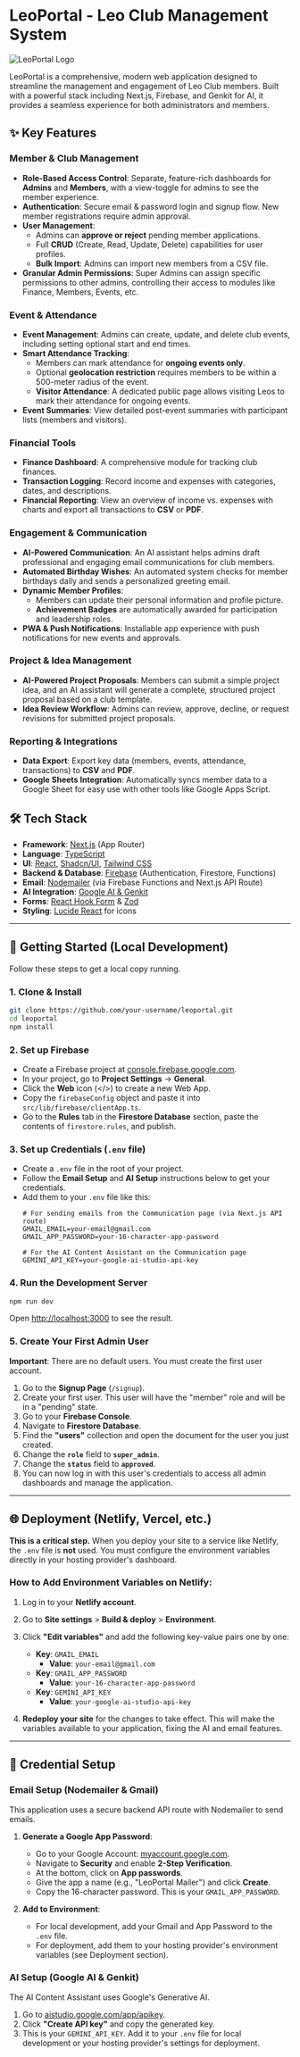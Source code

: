 # LeoPortal - Leo Club Management System

![LeoPortal Logo](https://i.imgur.com/aRktweQ.png)

LeoPortal is a comprehensive, modern web application designed to streamline the management and engagement of Leo Club members. Built with a powerful stack including Next.js, Firebase, and Genkit for AI, it provides a seamless experience for both administrators and members.

## ✨ Key Features

### Member & Club Management
- **Role-Based Access Control**: Separate, feature-rich dashboards for **Admins** and **Members**, with a view-toggle for admins to see the member experience.
- **Authentication**: Secure email & password login and signup flow. New member registrations require admin approval.
- **User Management**:
    - Admins can **approve or reject** pending member applications.
    - Full **CRUD** (Create, Read, Update, Delete) capabilities for user profiles.
    - **Bulk Import**: Admins can import new members from a CSV file.
- **Granular Admin Permissions**: Super Admins can assign specific permissions to other admins, controlling their access to modules like Finance, Members, Events, etc.

### Event & Attendance
- **Event Management**: Admins can create, update, and delete club events, including setting optional start and end times.
- **Smart Attendance Tracking**:
    - Members can mark attendance for **ongoing events only**.
    - Optional **geolocation restriction** requires members to be within a 500-meter radius of the event.
    - **Visitor Attendance**: A dedicated public page allows visiting Leos to mark their attendance for ongoing events.
- **Event Summaries**: View detailed post-event summaries with participant lists (members and visitors).

### Financial Tools
- **Finance Dashboard**: A comprehensive module for tracking club finances.
- **Transaction Logging**: Record income and expenses with categories, dates, and descriptions.
- **Financial Reporting**: View an overview of income vs. expenses with charts and export all transactions to **CSV** or **PDF**.

### Engagement & Communication
- **AI-Powered Communication**: An AI assistant helps admins draft professional and engaging email communications for club members.
- **Automated Birthday Wishes**: An automated system checks for member birthdays daily and sends a personalized greeting email.
- **Dynamic Member Profiles**:
    - Members can update their personal information and profile picture.
    - **Achievement Badges** are automatically awarded for participation and leadership roles.
- **PWA & Push Notifications**: Installable app experience with push notifications for new events and approvals.

### Project & Idea Management
- **AI-Powered Project Proposals**: Members can submit a simple project idea, and an AI assistant will generate a complete, structured project proposal based on a club template.
- **Idea Review Workflow**: Admins can review, approve, decline, or request revisions for submitted project proposals.

### Reporting & Integrations
- **Data Export**: Export key data (members, events, attendance, transactions) to **CSV** and **PDF**.
- **Google Sheets Integration**: Automatically syncs member data to a Google Sheet for easy use with other tools like Google Apps Script.

## 🛠️ Tech Stack

- **Framework**: [Next.js](https://nextjs.org/) (App Router)
- **Language**: [TypeScript](https://www.typescriptlang.org/)
- **UI**: [React](https://reactjs.org/), [Shadcn/UI](https://ui.shadcn.com/), [Tailwind CSS](https://tailwindcss.com/)
- **Backend & Database**: [Firebase](https://firebase.google.com/) (Authentication, Firestore, Functions)
- **Email**: [Nodemailer](https://nodemailer.com/) (via Firebase Functions and Next.js API Route)
- **AI Integration**: [Google AI & Genkit](https://firebase.google.com/docs/genkit)
- **Forms**: [React Hook Form](https://react-hook-form.com/) & [Zod](https://zod.dev/)
- **Styling**: [Lucide React](https://lucide.dev/) for icons

---

## 🚀 Getting Started (Local Development)

Follow these steps to get a local copy running.

### 1. Clone & Install

```sh
git clone https://github.com/your-username/leoportal.git
cd leoportal
npm install
```

### 2. Set up Firebase
- Create a Firebase project at [console.firebase.google.com](https://console.firebase.google.com/).
- In your project, go to **Project Settings** -> **General**.
- Click the **Web** icon (</>) to create a new Web App.
- Copy the `firebaseConfig` object and paste it into `src/lib/firebase/clientApp.ts`.
- Go to the **Rules** tab in the **Firestore Database** section, paste the contents of `firestore.rules`, and publish.

### 3. Set up Credentials (`.env` file)
- Create a `.env` file in the root of your project.
- Follow the **Email Setup** and **AI Setup** instructions below to get your credentials.
- Add them to your `.env` file like this:
  ```env
  # For sending emails from the Communication page (via Next.js API route)
  GMAIL_EMAIL=your-email@gmail.com
  GMAIL_APP_PASSWORD=your-16-character-app-password

  # For the AI Content Assistant on the Communication page
  GEMINI_API_KEY=your-google-ai-studio-api-key
  ```

### 4. Run the Development Server
```sh
npm run dev
```
Open [http://localhost:3000](http://localhost:3000) to see the result.

### 5. Create Your First Admin User
**Important**: There are no default users. You must create the first user account.
1. Go to the **Signup Page** (`/signup`).
2. Create your first user. This user will have the "member" role and will be in a "pending" state.
3. Go to your **Firebase Console**.
4. Navigate to **Firestore Database**.
5. Find the **"users"** collection and open the document for the user you just created.
6. Change the **`role`** field to **`super_admin`**.
7. Change the **`status`** field to **`approved`**.
8. You can now log in with this user's credentials to access all admin dashboards and manage the application.

---

## 🌐 Deployment (Netlify, Vercel, etc.)

**This is a critical step.** When you deploy your site to a service like Netlify, the `.env` file is **not** used. You must configure the environment variables directly in your hosting provider's dashboard.

### How to Add Environment Variables on Netlify:
1.  Log in to your **Netlify account**.
2.  Go to **Site settings** > **Build & deploy** > **Environment**.
3.  Click **"Edit variables"** and add the following key-value pairs one by one:

    -   **Key**: `GMAIL_EMAIL`
        -   **Value**: `your-email@gmail.com`
    -   **Key**: `GMAIL_APP_PASSWORD`
        -   **Value**: `your-16-character-app-password`
    -   **Key**: `GEMINI_API_KEY`
        -   **Value**: `your-google-ai-studio-api-key`

4.  **Redeploy your site** for the changes to take effect. This will make the variables available to your application, fixing the AI and email features.

---

## 🔑 Credential Setup

### Email Setup (Nodemailer & Gmail)
This application uses a secure backend API route with Nodemailer to send emails.

1.  **Generate a Google App Password**:
    - Go to your Google Account: [myaccount.google.com](https://myaccount.google.com/).
    - Navigate to **Security** and enable **2-Step Verification**.
    - At the bottom, click on **App passwords**.
    - Give the app a name (e.g., "LeoPortal Mailer") and click **Create**.
    - Copy the 16-character password. This is your `GMAIL_APP_PASSWORD`.

2.  **Add to Environment**:
    - For local development, add your Gmail and App Password to the `.env` file.
    - For deployment, add them to your hosting provider's environment variables (see Deployment section).

### AI Setup (Google AI & Genkit)
The AI Content Assistant uses Google's Generative AI.

1.  Go to [aistudio.google.com/app/apikey](https://aistudio.google.com/app/apikey).
2.  Click **"Create API key"** and copy the generated key.
3.  This is your `GEMINI_API_KEY`. Add it to your `.env` file for local development or your hosting provider's settings for deployment.
